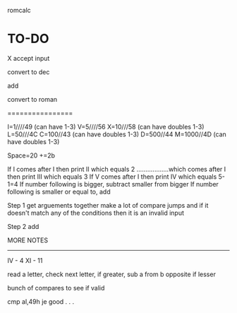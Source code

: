 romcalc

TO-DO
================

X accept input

 convert to dec

 add

 convert to roman

================

I=1////49 (can have 1-3)
V=5////56
X=10///58 (can have doubles 1-3)
L=50///4C
C=100//43 (can have doubles 1-3)
D=500//44
M=1000//4D (can have doubles 1-3)

Space=20
+=2b


If I comes after I then print II which equals 2
..................which comes after I then print III which equals 3
If V comes after I then print IV which equals 5-1=4
If number following is bigger, subtract smaller from bigger
If number following is smaller or equal to, add

Step 1
get arguements together
make a lot of compare jumps and if it doesn't match any of the conditions then it is an 
invalid input



Step 2
add

MORE NOTES
- - - - - -

IV - 4
XI - 11

read a letter, check next letter, if greater, sub a from b
opposite if lesser

bunch of compares to see if valid

cmp al,49h
je good
.
.
.

